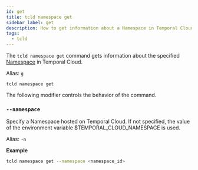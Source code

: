```yaml
---
id: get
title: tcld namespace get
sidebar_label: get
description: How to get information about a Namespace in Temporal Cloud using tcld.
tags:
  - tcld
---
```


The `tcld namespace get` command gets information about the specified [Namespace](/concepts/what-is-a-namespace) in Temporal Cloud.

Alias: `g`

`tcld namespace get`

The following modifier controls the behavior of the command.

### `--namespace`

Specify a Namespace hosted on Temporal Cloud. If not specified, the value of the environment variable $TEMPORAL_CLOUD_NAMESPACE is used.

Alias: `-n`

**Example**

```bash
tcld namespace get --namespace <namespace_id>
```
